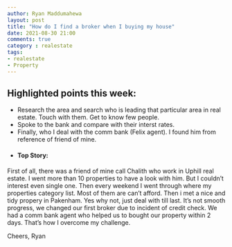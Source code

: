 ```yaml
---
author: Ryan Maddumahewa
layout: post
title: "How do I find a broker when I buying my house"
date: 2021-08-30 21:00
comments: true
category : realestate
tags:
- realestate
- Property
---
```

## Highlighted points this week:


* Research the area and search who is leading that particular area in real estate. Touch with them. Get to know few people.
* Spoke to the bank and compare with their interst rates. 
* Finally, who I deal with the comm bank (Felix agent). I found him from reference of friend of mine.


- #### Top Story: 

First of all, there was a friend of mine call Chalith who work in Uphill real estate. I went more than 10 properties to have a look with him. But I couldn’t interest even single one. Then every weekend I went through where my properties category list. Most of them are can’t afford. Then i met a nice and tidy propery in Pakenham. Yes why not, just deal with till last. It’s not smooth progress, we changed our first broker due to incident of credit check. We had a comm bank agent who helped us to bought our property within 2 days. That’s how I overcome my challenge.  



Cheers,
Ryan
